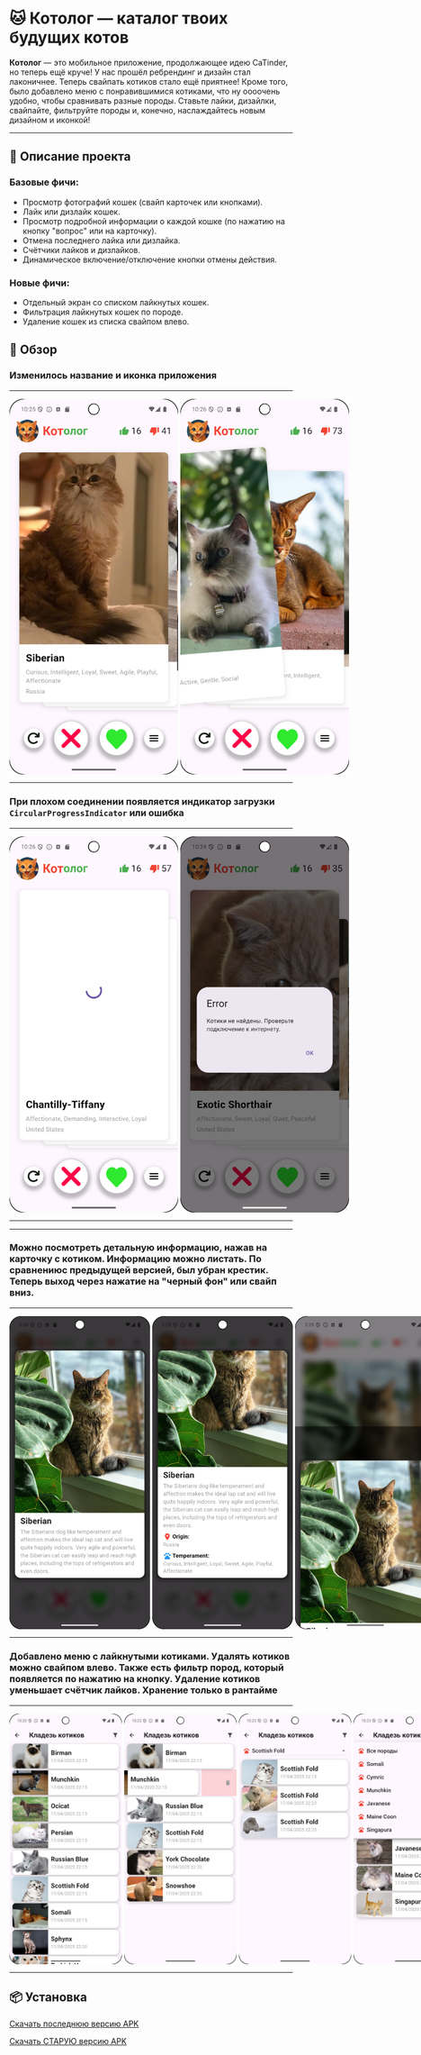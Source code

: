 # 🐱 Котолог — каталог твоих будущих котов

**Котолог** — это мобильное приложение, продолжающее идею CaTinder, но теперь ещё круче! У нас
прошёл ребрендинг и дизайн стал лаконичнее. Теперь свайпать котиков стало ещё приятнее! Кроме того,
было добавлено меню с понравившимися котиками, что ну оооочень удобно, чтобы сравнивать разные
породы. Ставьте лайки, дизайлки, свайпайте, фильтруйте породы и, конечно, наслаждайтесь новым
дизайном и иконкой!

---

## 📌 Описание проекта

### Базовые фичи:

- Просмотр фотографий кошек (свайп карточек или кнопками).
- Лайк или дизлайк кошек.
- Просмотр подробной информации о каждой кошке (по нажатию на кнопку "вопрос" или на карточку).
- Отмена последнего лайка или дизлайка.
- Счётчики лайков и дизлайков.
- Динамическое включение/отключение кнопки отмены действия.

### Новые фичи:

- Отдельный экран со списком лайкнутых кошек.
- Фильтрация лайкнутых кошек по породе.
- Удаление кошек из списка свайпом влево.

## 📸 Обзор

### Изменилось название и иконка приложения
---
<div style="display: flex;">
  <img src="assets/screenshots/home.png" width="300" alt="Главный экран">  &nbsp
    <img src="assets/screenshots/swipe.png" width="300" alt="Cвайп главного экрана">
</div>

---

### При плохом соединении появляется индикатор загрузки `CircularProgressIndicator` или ошибка
---
<div style="display: flex;">
  <img src="assets/screenshots/load.png" width="300" alt="Картинка"> &nbsp
    <img src="assets/screenshots/error.png" width="300" alt="Картинка">
</div>

---

---
### Можно посмотреть детальную информацию, нажав на карточку с котиком. Информацию можно листать. По сравнениюс предыдущей версией, был убран крестик. Теперь выход через нажатие на "черный фон" или свайп вниз.
---
<div style="display: flex;">
  <img src="assets/screenshots/detail_1.png" width="250" alt="Картинка">&nbsp
  <img src="assets/screenshots/detail_2.png" width="250" alt="Картинка">&nbsp
  <img src="assets/screenshots/detail_exit.png" width="250" alt="Картинка">
</div>

---

### Добавлено меню с лайкнутыми котиками. Удалять котиков можно свайпом влево. Также есть фильтр пород, который появляется по нажатию на кнопку. Удаление котиков уменьшает счётчик лайков. Хранение только в рантайме
---
<div style="display: flex;">
  <img src="assets/screenshots/list.png" width="200" alt="Картинка">&nbsp
  <img src="assets/screenshots/list_delete.png" width="200" alt="Картинка">&nbsp
  <img src="assets/screenshots/list_filter.png" width="200" alt="Картинка">&nbsp
  <img src="assets/screenshots/list_filter_list.png" width="200" alt="Картинка">
</div>

---

## 📦 Установка

[Скачать последнюю версию APK](https://disk.yandex.ru/d/teMmUVDhyMi4WQ)

[Скачать СТАРУЮ версию APK](https://disk.yandex.ru/d/iTNL7zLFFgohng)